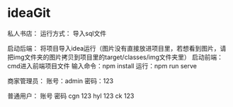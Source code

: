 # ideaGit
 私人书店：
 运行方式：
导入sql文件

启动后端：
将项目导入idea运行（图片没有直接放进项目里，若想看到图片，请把img文件夹的图片拷贝到项目里的target/classes/img文件夹里）
启动前端：
cmd进入前端项目文件
输入命令：npm install
运行：npm run serve

商家管理员：
账号：admin
密码：123

普通用户：
账号   密码
cgn    123
hyl    123
ck     123
